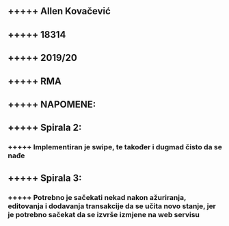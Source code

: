 ## +++++ Allen Kovačević
## +++++ 18314
## +++++ 2019/20
## +++++ RMA

## +++++ NAPOMENE:
## +++++ Spirala 2:
### +++++ Implementiran je swipe, te također i dugmad čisto da se nađe
## +++++ Spirala 3:
### +++++ Potrebno je sačekati nekad nakon ažuriranja, editovanja i dodavanja transakcije da se učita novo stanje, jer je potrebno sačekat da se izvrše izmjene na web servisu